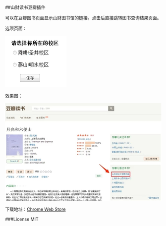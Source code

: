 ##山财读书豆瓣插件

可以在豆瓣图书页面显示山财图书馆的链接。点击后直接跳转图书查询结果页面。

选项页面：

![](/options.jpg)

效果图：

![](/show.jpg)


下载地址：[Chrome Web Store](https://chrome.google.com/webstore/detail/%E5%B1%B1%E8%B4%A2%E5%9B%BE%E4%B9%A6%E9%A6%86%E8%B1%86%E7%93%A3%E8%AF%BB%E4%B9%A6%E6%9F%A5%E8%AF%A2/blbkcfhmfdmaafemlkjbeefhedldhjne?utm_source=chrome-ntp-icon)

###License
MIT
